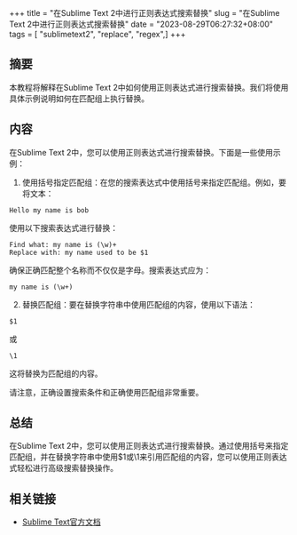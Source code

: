 +++
title = "在Sublime Text 2中进行正则表达式搜索替换"
slug = "在Sublime Text 2中进行正则表达式搜索替换"
date = "2023-08-29T06:27:32+08:00"
tags = [ "sublimetext2", "replace", "regex",]
+++


## 摘要
本教程将解释在Sublime Text 2中如何使用正则表达式进行搜索替换。我们将使用具体示例说明如何在匹配组上执行替换。

## 内容
在Sublime Text 2中，您可以使用正则表达式进行搜索替换。下面是一些使用示例：

1. 使用括号指定匹配组：在您的搜索表达式中使用括号来指定匹配组。例如，要将文本：
```
Hello my name is bob
```
使用以下搜索表达式进行替换：
```
Find what: my name is (\w)+
Replace with: my name used to be $1
```
确保正确匹配整个名称而不仅仅是字母。搜索表达式应为：
```
my name is (\w+)
```

2. 替换匹配组：要在替换字符串中使用匹配组的内容，使用以下语法：
```
$1
```
或
```
\1
```
这将替换为匹配组的内容。

请注意，正确设置搜索条件和正确使用匹配组非常重要。

## 总结
在Sublime Text 2中，您可以使用正则表达式进行搜索替换。通过使用括号来指定匹配组，并在替换字符串中使用$1或\1来引用匹配组的内容，您可以使用正则表达式轻松进行高级搜索替换操作。

## 相关链接
- [Sublime Text官方文档](https://www.sublimetext.com/docs/)


